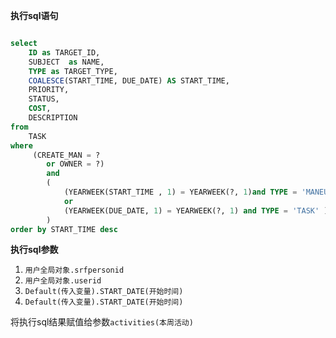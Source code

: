 <p class="panel-title"><b>执行sql语句</b></p>

```sql

select
	ID as TARGET_ID,
	SUBJECT  as NAME,
	TYPE as TARGET_TYPE,
    COALESCE(START_TIME, DUE_DATE) AS START_TIME,
    PRIORITY,
    STATUS,
    COST,
    DESCRIPTION
from
	TASK
where
	 (CREATE_MAN = ?
		or OWNER = ?)
		and 
		( 
			(YEARWEEK(START_TIME , 1) = YEARWEEK(?, 1)and TYPE = 'MANEUVER')
			or 
			(YEARWEEK(DUE_DATE, 1) = YEARWEEK(?, 1) and TYPE = 'TASK' )
		)
order by START_TIME desc
```

<p class="panel-title"><b>执行sql参数</b></p>

1. `用户全局对象.srfpersonid`
2. `用户全局对象.userid`
3. `Default(传入变量).START_DATE(开始时间)`
4. `Default(传入变量).START_DATE(开始时间)`

将执行sql结果赋值给参数`activities(本周活动)`
